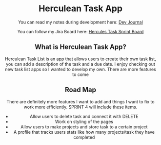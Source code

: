 <div align="center">
  <h1>Herculean Task App</h1>
  <div>
    <div>
      <p>You can read my notes during development here: <a href = "https://github.com/sramirez124/CAP325.9-Capstone-Completion/wiki">Dev Journal</a></p>
    </div>
    <div>
      <p>You can follow my Jira Board here: <a href = "https://github.com/users/sramirez124/projects/4/views/1?system_template=kanban">Hercules Task Sprint Board</a></p>
    </div>
    
  </div>
  <h2>What is Herculean Task App?</h2>
  <p> Herculean Task List is an app that allows users to create their own task list, you can add a description of the task and a due date. I enjoy checking out new task list apps so I wanted to develop my       own. There are more features to come
  </p>

  <h2>Road Map</h2>
  <p>There are definitely more features I want to add and things I want to fix to work more efficiently. SPRINT 4 will include these items.</p>
  <ul>
    <li> Allow users to delete task and connect it with DELETE </li>
    <li> Work on styling of the pages </li>
    <li> Allow users to make projects and store task to a certain project </li>
    <li> A profile that tracks users stats like how many projects/task they have completed </li>
  </ul>
  
</div>
